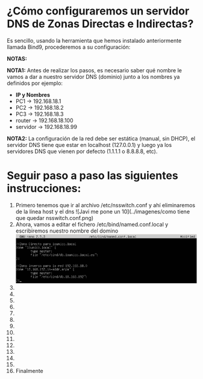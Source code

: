 # ¿Cómo configuraremos un servidor DNS de Zonas Directas e Indirectas?

Es sencillo, usando la herramienta que hemos instalado anteriormente llamada Bind9, procederemos a su configuración:

**NOTAS:** 

**NOTA1:** Antes de realizar los pasos, es necesario saber qué nombre le vamos a dar a nuestro servidor DNS (dominio) junto a los nombres ya definidos por ejemplo:
* **IP y Nombres**
* PC1 -> 192.168.18.1
* PC2 -> 192.168.18.2
* PC3 -> 192.168.18.3
* router -> 192.168.18.100
* servidor -> 192.168.18.99

**NOTA2:** La configuración de la red debe ser estática (manual, sin DHCP), el servidor DNS tiene que estar en localhost (127.0.0.1) y luego ya los servidores DNS que vienen por defecto (1.1.1.1 o 8.8.8.8, etc).


# Seguir paso a paso las siguientes instrucciones:
1. Primero tenemos que ir al archivo /etc/nsswitch.conf y ahí eliminaremos de la línea host y el dns
![Javi me pone un 10](../imagenes/como tiene  que quedar nsswitch.conf.png)
2. Ahora, vamos a editar el fichero /etc/bind/named.conf.local y escribiremos nuestro nombre del domino
![Ahora se cabrea y me pone un 4](../imagenes/named.conf.local.png)
3.
4.
5.
6.
7.
8.
9.
10.
11.
12.
13.
14.
15.
16. Finalmente
